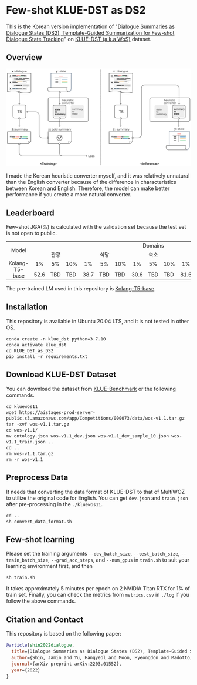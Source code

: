 # Few-shot KLUE-DST as DS2
This is the Korean version implementation of "[Dialogue Summaries as Dialogue States (DS2), Template-Guided Summarization for Few-shot Dialogue State Tracking](https://arxiv.org/pdf/2203.01552.pdf)" on [KLUE-DST (a.k.a WoS)](https://github.com/KLUE-benchmark/KLUE) dataset.

## Overview
<p align="center">
<img src="./ds2_1.png">
</p>
I made the Korean heuristic converter myself, and it was relatively unnatural than the English converter because of the difference in characteristics between Korean and English. Therefore, the model can make better performance if you create a more natural converter.

## Leaderboard
Few-shot JGA(%) is calculated with the validation set because the test set is not open to public.

<table>
  <tr>
    <td rowspan="2" align="center"> Model</td>
    <td colspan="15" align="center"> Domains</td>
  </tr>
  <tr>
    <td colspan="3" align="center"> 관광</td>
    <td colspan="3" align="center"> 식당</td>
    <td colspan="3" align="center"> 숙소</td>
    <td colspan="3" align="center"> 지하철</td>
    <td colspan="3" align="center"> 택시</td>
  </tr>
  <tr>
    <td rowspan="2" align="center"> Kolang-T5-base </td>
    <td align="center"> 1% </td>
    <td align="center"> 5% </td>
    <td align="center"> 10% </td>
    <td align="center"> 1% </td>
    <td align="center"> 5% </td>
    <td align="center"> 10% </td>
    <td align="center"> 1% </td>
    <td align="center"> 5% </td>
    <td align="center"> 10% </td>
    <td align="center"> 1% </td>
    <td align="center"> 5% </td>
    <td align="center"> 10% </td>
    <td align="center"> 1% </td>
    <td align="center"> 5% </td>
    <td align="center"> 10% </td>
  </tr>
  <tr>
    <td> 52.6 </td>
    <td> TBD </td>
    <td> TBD </td>
    <td> 38.7 </td>
    <td> TBD </td>
    <td> TBD </td>
    <td> 30.6 </td>
    <td> TBD </td>
    <td> TBD </td>
    <td> 81.6 </td>
    <td> TBD </td>
    <td> TBD </td>
    <td> 44.9 </td>
    <td> TBD </td>
    <td> TBD </td>
  </tr>
</table>

The pre-trained LM used in this repository is [Kolang-T5-base](https://github.com/seujung/kolang-t5-base).

## Installation
This repository is available in Ubuntu 20.04 LTS, and it is not tested in other OS.
```
conda create -n klue_dst python=3.7.10
conda activate klue_dst
cd KLUE_DST_as_DS2
pip install -r requirements.txt
```

## Download KLUE-DST Dataset
You can download the dataset from [KLUE-Benchmark](https://klue-benchmark.com/tasks/73/data/download) or the
following commands.

```
cd kluewos11
wget https://aistages-prod-server-public.s3.amazonaws.com/app/Competitions/000073/data/wos-v1.1.tar.gz
tar -xvf wos-v1.1.tar.gz
cd wos-v1.1/
mv ontology.json wos-v1.1_dev.json wos-v1.1_dev_sample_10.json wos-v1.1_train.json ..
cd ..
rm wos-v1.1.tar.gz
rm -r wos-v1.1
```

## Preprocess Data
It needs that converting the data format of KLUE-DST to that of MultiWOZ to utilize the original code for English. You can get `dev.json` and `train.json` after pre-processing in the `./kluewos11`.
```
cd ..
sh convert_data_format.sh
```

## Few-shot learning
Please set the training arguments `--dev_batch_size`, `--test_batch_size`, `--train_batch_size`, `--grad_acc_steps`, and `--num_gpus` in `train.sh` to suit your learning environment first, and then
```
sh train.sh
```
It takes approximately 5 minutes per epoch on 2 NVIDIA Titan RTX for 1% of train set.
Finally, you can check the metrics from `metrics.csv` in `./log` if you follow the above commands.

## Citation and Contact
This repository is based on the following paper:
```bib
@article{shin2022dialogue,
  title={Dialogue Summaries as Dialogue States (DS2), Template-Guided Summarization for Few-shot Dialogue State Tracking},
  author={Shin, Jamin and Yu, Hangyeol and Moon, Hyeongdon and Madotto, Andrea and Park, Juneyoung},
  journal={arXiv preprint arXiv:2203.01552},
  year={2022}
}
```
